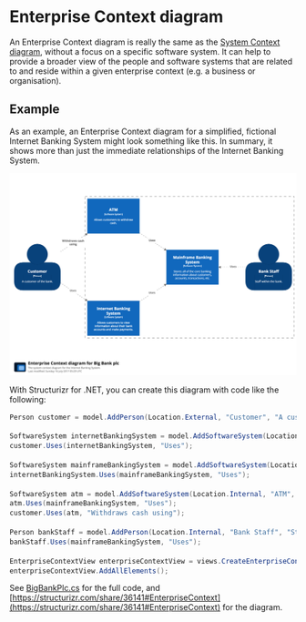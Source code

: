 # Enterprise Context diagram

An Enterprise Context diagram is really the same as the [System Context diagram](system-context-diagram.md), without a focus on a specific software system. It can help to provide a broader view of the people and software systems that are related to and reside within a given enterprise context (e.g. a business or organisation).

## Example

As an example, an Enterprise Context diagram for a simplified, fictional Internet Banking System might look something like this. In summary, it shows more than just the immediate relationships of the Internet Banking System.

![An example Enterprise Context diagram](images/enterprise-context-diagram-1.png)

With Structurizr for .NET, you can create this diagram with code like the following:

```c#
Person customer = model.AddPerson(Location.External, "Customer", "A customer of the bank.");
    
SoftwareSystem internetBankingSystem = model.AddSoftwareSystem(Location.Internal, "Internet Banking System", "Allows customers to view information about their bank accounts and make payments.");
customer.Uses(internetBankingSystem, "Uses");
    
SoftwareSystem mainframeBankingSystem = model.AddSoftwareSystem(Location.Internal, "Mainframe Banking System", "Stores all of the core banking information about customers, accounts, transactions, etc.");
internetBankingSystem.Uses(mainframeBankingSystem, "Uses");
    
SoftwareSystem atm = model.AddSoftwareSystem(Location.Internal, "ATM", "Allows customers to withdraw cash.");
atm.Uses(mainframeBankingSystem, "Uses");
customer.Uses(atm, "Withdraws cash using");
    
Person bankStaff = model.AddPerson(Location.Internal, "Bank Staff", "Staff within the bank.");
bankStaff.Uses(mainframeBankingSystem, "Uses");

EnterpriseContextView enterpriseContextView = views.CreateEnterpriseContextView("EnterpriseContext", "The system context diagram for the Internet Banking System.");
enterpriseContextView.AddAllElements();
```

See [BigBankPlc.cs](https://github.com/structurizr/dotnet/blob/master/Structurizr.Examples/BigBankPlc.cs) for the full code, and [https://structurizr.com/share/36141#EnterpriseContext](https://structurizr.com/share/36141#EnterpriseContext) for the diagram.